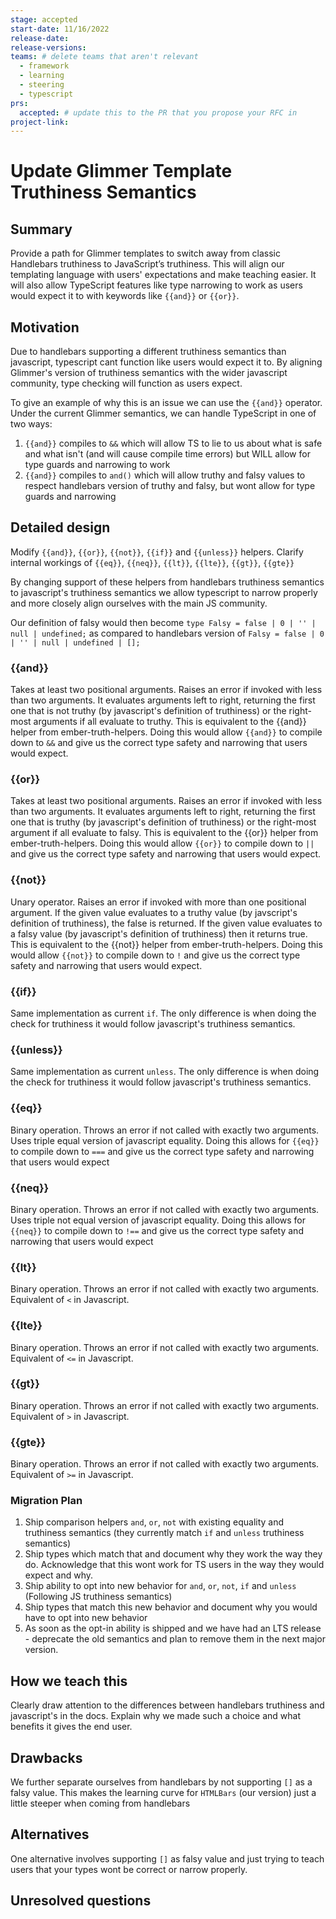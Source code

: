 ```yaml
---
stage: accepted
start-date: 11/16/2022
release-date: 
release-versions:
teams: # delete teams that aren't relevant
  - framework
  - learning
  - steering
  - typescript
prs:
  accepted: # update this to the PR that you propose your RFC in
project-link:
---
```


<!--- 
Directions for above: 

stage: Leave as is
start-date: Fill in with today's date, 2032-12-01T00:00:00.000Z
release-date: Leave as is
release-versions: Leave as is
teams: Include only the [team(s)](README.md#relevant-teams) for which this RFC applies
prs:
  accepted: Fill this in with the URL for the Proposal RFC PR
project-link: Leave as is
-->

# Update Glimmer Template Truthiness Semantics

## Summary

Provide a path for Glimmer templates to switch away from classic Handlebars truthiness to JavaScript’s truthiness. This will align our templating language with users' expectations and make teaching easier. It will also allow TypeScript features like type narrowing to work as users would expect it to with keywords like `{{and}}` or `{{or}}`.

## Motivation

Due to handlebars supporting a different truthiness semantics than javascript, typescript cant function like users would expect it to. 
By aligning Glimmer's version of truthiness semantics with the wider javascript community, type checking will function as users expect. 

To give an example of why this is an issue we can use the `{{and}}` operator. Under the current Glimmer semantics, we can handle TypeScript in one of two ways:
1) `{{and}}` compiles to `&&` which will allow TS to lie to us about what is safe and what isn't (and will cause compile time errors) but WILL allow for type guards and narrowing to work
2) `{{and}}` compiles to `and()` which will allow truthy and falsy values to respect handlebars version of truthy and falsy, but wont allow for type guards and narrowing

## Detailed design

Modify `{{and}}`, `{{or}}`, `{{not}}`, `{{if}}` and `{{unless}}` helpers. Clarify internal workings of `{{eq}}`, `{{neq}}`, `{{lt}}`, `{{lte}}`, `{{gt}}`, `{{gte}}`

By changing support of these helpers from handlebars truthiness semantics to javascript's truthiness semantics we allow typescript to narrow properly and more closely align ourselves with the main JS community.

Our definition of falsy would then become `type Falsy = false | 0 | '' | null | undefined;` as compared to handlebars version of `Falsy = false | 0 | '' | null | undefined | [];`

### {{and}}
Takes at least two positional arguments. Raises an error if invoked with less than two arguments. It evaluates arguments left to right, returning the first one that is not truthy (by javascript's definition of truthiness) or the right-most arguments if all evaluate to truthy. This is equivalent to the {{and}} helper from ember-truth-helpers. Doing this would allow `{{and}}` to compile down to `&&` and give us the correct type safety and narrowing that users would expect.

### {{or}}
Takes at least two positional arguments. Raises an error if invoked with less than two arguments. It evaluates arguments left to right, returning the first one that is truthy (by javascript's definition of truthiness) or the right-most argument if all evaluate to falsy. This is equivalent to the {{or}} helper from ember-truth-helpers. Doing this would allow `{{or}}` to compile down to `||` and give us the correct type safety and narrowing that users would expect.

### {{not}}
Unary operator. Raises an error if invoked with more than one positional argument. If the given value evaluates to a truthy value (by javscript's definition of truthiness), the false is returned. If the given value evaluates to a falsy value (by javascript's definition of truthiness) then it returns true. This is equivalent to the {{not}} helper from ember-truth-helpers. Doing this would allow `{{not}}` to compile down to `!` and give us the correct type safety and narrowing that users would expect.

### {{if}}
Same implementation as current `if`. The only difference is when doing the check for truthiness it would follow javascript's truthiness semantics.

### {{unless}}
Same implementation as current `unless`. The only difference is when doing the check for truthiness it would follow javascript's truthiness semantics.

### {{eq}}
Binary operation. Throws an error if not called with exactly two arguments. Uses triple equal version of javascript equality. Doing this allows for `{{eq}}` to compile down to `===` and give us the correct type safety and narrowing that users would expect

### {{neq}}
Binary operation. Throws an error if not called with exactly two arguments. Uses triple not equal version of javascript equality. Doing this allows for `{{neq}}` to compile down to `!==` and give us the correct type safety and narrowing that users would expect

### {{lt}}
Binary operation. Throws an error if not called with exactly two arguments. Equivalent of `<` in Javascript.

### {{lte}}
Binary operation. Throws an error if not called with exactly two arguments. Equivalent of `<=` in Javascript.

### {{gt}}
Binary operation. Throws an error if not called with exactly two arguments. Equivalent of `>` in Javascript.

### {{gte}}
Binary operation. Throws an error if not called with exactly two arguments. Equivalent of `>=` in Javascript.

### Migration Plan
1. Ship comparison helpers `and`, `or`, `not` with existing equality and truthiness semantics (they currently match `if` and `unless` truthiness semantics)
2. Ship types which match that and document why they work the way they do. Acknowledge that this wont work for TS users in the way they would expect and why.
3. Ship ability to opt into new behavior for `and`, `or`, `not`, `if` and `unless` (Following JS truthiness semantics)
4. Ship types that match this new behavior and document why you would have to opt into new behavior
5. As soon as the opt-in ability is shipped and we have had an LTS release - deprecate the old semantics and plan to remove them in the next major version.


## How we teach this

Clearly draw attention to the differences between handlebars truthiness and javascript's in the docs. Explain why we made such a choice and what benefits it gives the end user. 

## Drawbacks

We further separate ourselves from handlebars by not supporting `[]` as a falsy value. This makes the learning curve for `HTMLBars` (our version) just a little steeper when coming from handlebars

## Alternatives

One alternative involves supporting `[]` as falsy value and just trying to teach users that your types wont be correct or narrow properly.

## Unresolved questions

